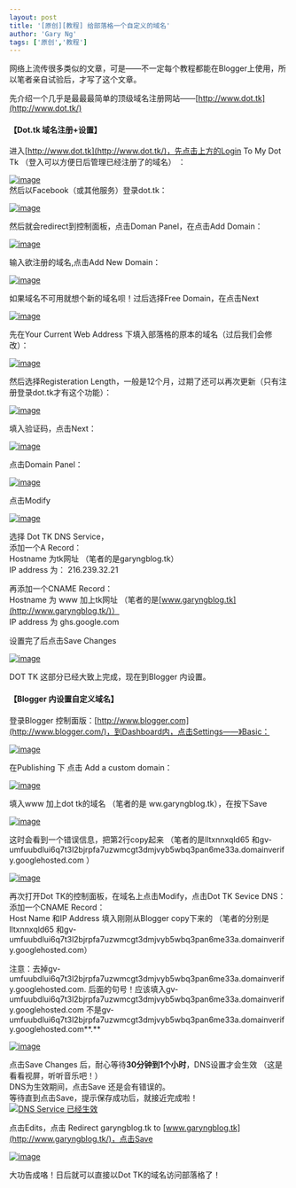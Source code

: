 ```yaml
---
layout: post
title: '[原创][教程] 给部落格一个自定义的域名'
author: 'Gary Ng'
tags: ['原创','教程']
---
```


网络上流传很多类似的文章，可是——不一定每个教程都能在Blogger上使用，所以笔者亲自试验后，才写了这个文章。  

先介绍一个几乎是最最最简单的顶级域名注册网站——[http://www.dot.tk](http://www.dot.tk/)  

<!-- More -->

#### **【Dot.tk 域名注册+设置】**

进入[http://www.dot.tk](http://www.dot.tk/)，先点击上方的Login To My Dot
Tk （登入可以方便日后管理已经注册了的域名） ：  

[![image](http://lh3.ggpht.com/-r-LYYW8xapc/UHLrVfDb5BI/AAAAAAAACQY/m836-WXIzmo/image_thumb%25255B1%25255D.png?imgmax=800 "image")](http://lh3.ggpht.com/-1qo2og-dvz4/UHLrTxPVL9I/AAAAAAAACQU/a3psr-hDsnU/s1600-h/image%25255B5%25255D.png)  
 然后以Facebook（或其他服务）登录dot.tk：  
  

[![image](http://lh5.ggpht.com/-Hkj8k548Hh0/UHLrXmYccBI/AAAAAAAACQo/3db7VqzByfk/image_thumb%25255B4%25255D.png?imgmax=800 "image")](http://lh6.ggpht.com/-zAcD9CknpS4/UHLrWb5u5jI/AAAAAAAACQk/HNZwMWRVOCA/s1600-h/image%25255B14%25255D.png)  
  
 然后就会redirect到控制面板，点击Doman Panel，在点击Add Domain：  

[![image](http://lh5.ggpht.com/-T3yMiVfQIYI/UHLranX4uoI/AAAAAAAACQ8/N-gqfW35JS4/image_thumb%25255B6%25255D.png?imgmax=800 "image")](http://lh5.ggpht.com/-LpbRvrJq_Ug/UHLrZJK-Z7I/AAAAAAAACQ0/RgD2hRO8rao/s1600-h/image%25255B20%25255D.png)  
  
 输入欲注册的域名,点击Add New Domain：  

[![image](http://lh5.ggpht.com/-aszeMvnFhjA/UHLrdqCwJoI/AAAAAAAACRM/SjFrQjGtmIE/image_thumb%25255B7%25255D.png?imgmax=800 "image")](http://lh5.ggpht.com/-7oi2RLuw6CA/UHLrbqYUiiI/AAAAAAAACRE/XTLbni_nDmM/s1600-h/image%25255B23%25255D.png)  
  
 如果域名不可用就想个新的域名呗！过后选择Free Domain，在点击Next  

[![image](http://lh6.ggpht.com/-dvpMD59evEI/UHLrgO1jMaI/AAAAAAAACRY/IoLkG5-cGQ0/image_thumb%25255B9%25255D.png?imgmax=800 "image")](http://lh3.ggpht.com/-AsNb6Q7kMgk/UHLrfOacRiI/AAAAAAAACRU/XHI_UoQLr6M/s1600-h/image%25255B29%25255D.png)  
  
 先在Your Current Web Address
下填入部落格的原本的域名（过后我们会修改）：  

[![image](http://lh3.ggpht.com/-3gFKi1l90-o/UHLriYbTEiI/AAAAAAAACRs/GvS3bQBB_WI/image_thumb%25255B10%25255D.png?imgmax=800 "image")](http://lh5.ggpht.com/-T7ctXe7S8Ig/UHLrhHpidYI/AAAAAAAACRk/57Dg0ARBVN0/s1600-h/image%25255B32%25255D.png)  
  
 然后选择Registeration
Length，一般是12个月，过期了还可以再次更新（只有注册登录dot.tk才有这个功能）：  

[![image](http://lh6.ggpht.com/-FrzUT_F-qgI/UHLrlCXnY5I/AAAAAAAACR8/nT4PqEwkoXk/image_thumb%25255B11%25255D.png?imgmax=800 "image")](http://lh4.ggpht.com/-7cdxV1nY3vw/UHLrjVlwOzI/AAAAAAAACRw/9b3cG_rTBpw/s1600-h/image%25255B35%25255D.png)  
  
 填入验证码，点击Next：  

[![image](http://lh3.ggpht.com/-QmWoVvigwWA/UHLrnsG2GkI/AAAAAAAACSM/RUJT7_U5laI/image_thumb%25255B13%25255D.png?imgmax=800 "image")](http://lh3.ggpht.com/-PjhcH2SA2y8/UHLrmJm4vWI/AAAAAAAACSA/hw2Z0-qi870/s1600-h/image%25255B41%25255D.png)  
  
 点击Domain Panel：  

[![image](http://lh6.ggpht.com/-pGW8SB3bhbU/UHLrp4oo6_I/AAAAAAAACSc/mkHNI8crkTU/image_thumb%25255B14%25255D.png?imgmax=800 "image")](http://lh3.ggpht.com/-31clQMw0Aus/UHLroxmhQkI/AAAAAAAACSU/nT2bavPNK64/s1600-h/image%25255B44%25255D.png)  
  
 点击Modify  

[![image](http://lh6.ggpht.com/-BO2GkQA0OIE/UHLrr6QY05I/AAAAAAAACSo/I3lEIXD-xf4/image_thumb%25255B15%25255D.png?imgmax=800 "image")](http://lh6.ggpht.com/-uatFWSr2-IU/UHLrrLsH-kI/AAAAAAAACSg/1IzxMk7XBA4/s1600-h/image%25255B47%25255D.png)  
  
 选择 Dot TK DNS Service，  
 添加一个A Record：  
 Hostname 为tk网址 （笔者的是garyngblog.tk）  
 IP address 为： 216.239.32.21  
  
 再添加一个CNAME Record：  
 Hostname 为 www 加上tk网址
（笔者的是[www.garyngblog.tk](http://www.garyngblog.tk/)）  
 IP address 为 ghs.google.com  
  
 设置完了后点击Save Changes  

[![image](http://lh4.ggpht.com/-RjpfFC0r0B4/UHLruws2_aI/AAAAAAAACS8/WjsYFjokPTg/image_thumb%25255B18%25255D.png?imgmax=800 "image")](http://lh6.ggpht.com/-vzvvTJi9O6A/UHLrtKELVtI/AAAAAAAACS0/2SmOP9X9R6w/s1600-h/image%25255B56%25255D.png)  
  
 DOT TK 这部分已经大致上完成，现在到Blogger 内设置。  
  

#### **【Blogger 内设置自定义域名】**

登录Blogger
控制面版：[http://www.blogger.com](http://www.blogger.com/)，到Dashboard内，点击Settings——》Basic：  

[![image](http://lh3.ggpht.com/-cZbIpLQyB_s/UHLrxmEy2qI/AAAAAAAACTM/eKE9RxMHtK0/image_thumb%25255B19%25255D.png?imgmax=800 "image")](http://lh5.ggpht.com/-GKrDhiM45VI/UHLrv07HYqI/AAAAAAAACTE/ZHXJmWEeTrs/s1600-h/image%25255B59%25255D.png)  
  
 在Publishing 下 点击 Add a custom domain：  

[![image](http://lh5.ggpht.com/-aiJY_pVm79c/UHLr0xMDFFI/AAAAAAAACTc/lParBRHQoxg/image_thumb%25255B20%25255D.png?imgmax=800 "image")](http://lh3.ggpht.com/-fy-94WqSkM0/UHLrzbYTLlI/AAAAAAAACTU/fBj49narS9o/s1600-h/image%25255B62%25255D.png)  
  
 填入www 加上dot tk的域名 （笔者的是 ww.garyngblog.tk），在按下Save  

[![image](http://lh5.ggpht.com/-GwsCfJ88gNo/UHLr28APiOI/AAAAAAAACTo/cqyjPh5YRHw/image_thumb%25255B21%25255D.png?imgmax=800 "image")](http://lh5.ggpht.com/-6JJBNL6KWvs/UHLr1orIKXI/AAAAAAAACTk/SlDKnCULHnw/s1600-h/image%25255B65%25255D.png)  
  
 这时会看到一个错误信息，把第2行copy起来 （笔者的是lltxnnxqld65
和gv-umfuubdlui6q7t3l2bjrpfa7uzwmcgt3dmjvyb5wbq3pan6me33a.domainverify.googlehosted.com
）  

[![image](http://lh3.ggpht.com/-Fjjj1ygzCZM/UHLr5WLLJjI/AAAAAAAACT8/I9hSp16qvCU/image_thumb%25255B22%25255D.png?imgmax=800 "image")](http://lh4.ggpht.com/-_EcsEg2j9wc/UHLr30ZeW1I/AAAAAAAACT0/HuwmGMRjY6k/s1600-h/image%25255B68%25255D.png)  
  
 再次打开Dot TK的控制面板，在域名上点击Modify，点击Dot TK Sevice DNS：  
 添加一个CNAME Record：  
 Host Name 和IP Address 填入刚刚从Blogger copy下来的
（笔者的分别是lltxnnxqld65
和gv-umfuubdlui6q7t3l2bjrpfa7uzwmcgt3dmjvyb5wbq3pan6me33a.domainverify.googlehosted.com）  

注意：去掉gv-umfuubdlui6q7t3l2bjrpfa7uzwmcgt3dmjvyb5wbq3pan6me33a.domainverify.googlehosted.com.
后面的句号！应该填入gv-umfuubdlui6q7t3l2bjrpfa7uzwmcgt3dmjvyb5wbq3pan6me33a.domainverify.googlehosted.com
不是gv-umfuubdlui6q7t3l2bjrpfa7uzwmcgt3dmjvyb5wbq3pan6me33a.domainverify.googlehosted.com**.**  

[![image](http://lh4.ggpht.com/-NY4Cfl5ErGY/UHLr7by8kvI/AAAAAAAACUM/Vc91pAeckVg/image_thumb%25255B24%25255D.png?imgmax=800 "image")](http://lh3.ggpht.com/-_1M6-L3oxQA/UHLr6FxUFZI/AAAAAAAACUE/kSvnVeyqQOM/s1600-h/image%25255B74%25255D.png)  
  
 点击Save Changes 后，耐心等待**30分钟到1个小时**，DNS设置才会生效
（这是看看视屏，听听音乐吧！）  
 DNS为生效期间，点击Save 还是会有错误的。  
 等待直到点击Save，提示保存成功后，就接近完成啦！  
 [![DNS Service
已经生效](http://lh3.ggpht.com/-jLX99E1PNLI/UHLr9Ra7JDI/AAAAAAAACUc/qIE-Oqti_fo/image_thumb%25255B25%25255D.png?imgmax=800 "DNS Service 已经生效")](http://lh4.ggpht.com/-FXu2yNF3O2Q/UHLr8eAomBI/AAAAAAAACUU/ToDcAR0yIG0/s1600-h/image%25255B77%25255D.png)  
  
 点击Edits，点击 Redirect garyngblog.tk to
[www.garyngblog.tk](http://www.garyngblog.tk/)，点击Save  

[![image](http://lh6.ggpht.com/-GMLuXpmhnag/UHLr_On_wUI/AAAAAAAACUs/gkBkmyExdgA/image_thumb%25255B26%25255D.png?imgmax=800 "image")](http://lh5.ggpht.com/-IlNeVc0IB0A/UHLr-Qzd12I/AAAAAAAACUk/kb99BUd4HXw/s1600-h/image%25255B80%25255D.png)  
  
 大功告成咯！日后就可以直接以Dot TK的域名访问部落格了！

